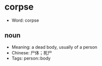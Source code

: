 # corpse

- Word: corpse

## noun

- Meaning: a dead body, usually of a person
- Chinese: 尸体；死尸
- Tags: person::body

